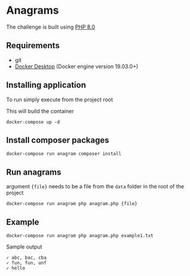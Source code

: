 # Anagrams
The challenge is built using [PHP 8.0](https://www.php.net/releases/8.0/en.php)

## Requirements
- git
- [Docker Desktop](https://www.docker.com/products/docker-desktop) (Docker engine version 19.03.0+)

## Installing application

To run simply execute from the project root

This will build the container
```
docker-compose up -d
```

## Install composer packages

```
docker-compose run anagram composer install
```

## Run anagrams

argument `{file}` needs to be a file from the `data` folder in the root of the project

```
docker-compose run anagram php anagram.php {file}
```

## Example

```
docker-compose run anagram php anagram.php example1.txt
```

Sample output
```
✓ abc, bac, cba
✓ fun, fun, unf
✓ hello
```
